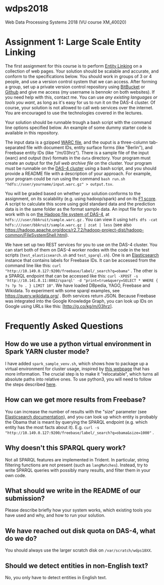 # wdps2018
Web Data Processing Systems 2018 (VU course XM_40020)

# Assignment 1: Large Scale Entity Linking
The first assignment for this course is to perform [Entity Linking](https://en.wikipedia.org/wiki/Entity_linking) on a collection of web pages. Your solution should be scalable and accurate, and conform to the specifications below. You should work in groups of 3 or 4 people, and use a version control system that we can access. After forming a group, set up a private version control repository using [BitBucket](https://bitbucket.org) or [Github](http://github.com) and give me access (my username is bennokr on both websites). If you need help with this, contact me. You can use *any existing languages or tools you want*, as long as it's easy for us to run it on the DAS-4 cluster. Of course, your solution is not allowed to call web services over the internet. You are encouraged to use the technologies covered in the lectures.

Your solution should be runnable trough a bash script with the command line options specified below. An example of some dummy starter code is available in this repository.

The input data is a gzipped [WARC file](https://en.wikipedia.org/wiki/Web_ARChive), and the ouput is a three-column tab-separated file with document IDs, entity surface forms (like "Berlin"), and Freebase entity IDs (like "/m/03hrz"). There is a sample file of the input (warc) and output (tsv) formats in the `data` directory. Your program must create an output for the *full web archive file* on the cluster. Your program must be runnable on the [DAS-4 cluster](https://www.cs.vu.nl/das4/) using a bash script, and you should provide a README file with a description of your approach. For example, your program could be run using the command `bash run.sh "hdfs://user/yourname/input.warc.gz" > output.tsv`.

You will be graded based on whether your solution conforms to the assignment, on its scalability (e.g. using hadoop/spark) and on its [F1 score](https://en.wikipedia.org/wiki/F1_score). A script to calculate this score using gold standard data and the prediction data is in the same folder as the format sample data. An input file for you to work with is on [the Hadoop file system of DAS-4](https://www.cs.vu.nl/das4/hadoop.shtml), at `hdfs:///user/bbkruit/sample.warc.gz` . You can view it using `hdfs dfs -cat hdfs:///user/bbkruit/sample.warc.gz | zcat | less` (see also https://hadoop.apache.org/docs/r2.7.2/hadoop-project-dist/hadoop-common/FileSystemShell.html).

We have set up two REST services for you to use on the DAS-4 cluster. You can start both of them on DAS-4 worker nodes with the code in the test scripts (`test_elasticsearch.sh` and `test_sparql.sh`). One is an [Elasticsearch](https://www.elastic.co/guide/en/elasticsearch/reference/2.4/index.html) instance that contains labels for Freebase IDs. It can be accessed from the command line like this: `curl "http://10.149.0.127:9200/freebase/label/_search?q=obama"` . The other is a SPARQL endpoint that can be accessed like this: `curl -XPOST -s 'http://10.141.0.11:8082/sparql' -d "print=true&query=SELECT * WHERE { ?s ?p ?o . } LIMIT 10"`.  We have loaded DBpedia, YAGO, Freebase and Wikidata. To experiment with some sparql examples, see https://query.wikidata.org/ . Both services return JSON. Because Freebase was integrated into the Google Knowledge Graph, you can look up IDs on Google using URLs like this: [http://g.co/kg/m/03hrz].


# Frequently Asked Questions

## How do we use a python virtual environment in Spark YARN cluster mode?
I have added `spark_sample_venv.sh`, which shows how to package up a virtual environment for cluster usage, inspired by [this webpage](http://henning.kropponline.de/2016/09/17/running-pyspark-with-virtualenv/) that has more information. The crucial step is to make it "relocatable", which turns all absolute paths into relative ones.
To use python3, you will need to follow the steps described [here](https://community.hortonworks.com/articles/58418/running-pyspark-with-conda-env.html).

## How can we get more results from Freebase?
You can increase the number of results with the "size" parameter (see [Elasticsearch documentation](https://www.elastic.co/guide/en/elasticsearch/reference/2.4/index.html)), and you can look up which entity is probably the Obama that is meant by querying the SPARQL endpoint (e.g. which entity has the most facts about it). E.g. `curl -s "http://10.149.0.127:9200/freebase/label/_search?q=obama&size=1000"` .

## Why doesn't this SPARQL query work?
Not all SPARQL features are implemented in Trident. In particular, string filtering functions are not present (such as `langMatches`). Instead, try to write SPARQL queries with possibly many results, and filter them in your own code.

## What should we write in the README of our submission?
Please describe briefly how your system works, which existing tools you have used and why, and how to run your solution.

## We have reached out disk quota on DAS-4, what do we do?
You should always use the larger scratch disk on `/var/scratch/wdps18XX`.

## Should we detect entities in non-English text?
No, you only have to detect entities in English text.


